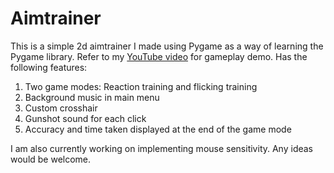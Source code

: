 # Aimtrainer

This is a simple 2d aimtrainer I made using Pygame as a way of learning the Pygame library. Refer to my [YouTube video](https://youtu.be/E-lZnliilaY) for gameplay demo. Has the following features:

1. Two game modes: Reaction training and flicking training
2. Background music in main menu
3. Custom crosshair
4. Gunshot sound for each click
5. Accuracy and time taken displayed at the end of the game mode

I am also currently working on implementing mouse sensitivity. Any ideas would be welcome.
